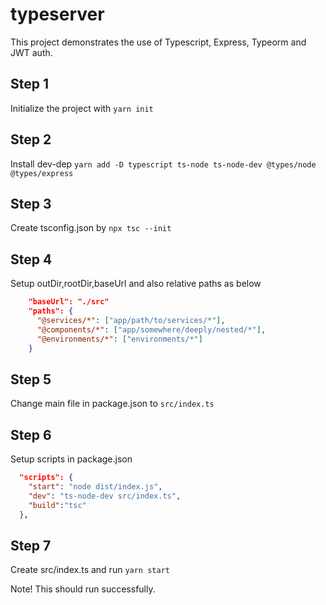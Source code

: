 # typeserver

This project demonstrates the use of Typescript, Express, Typeorm and JWT auth.

## Step 1

Initialize the project with `yarn init`

## Step 2

Install dev-dep `yarn add -D typescript ts-node ts-node-dev @types/node @types/express`

## Step 3

Create tsconfig.json by `npx tsc --init`

## Step 4

Setup outDir,rootDir,baseUrl and also relative paths as below

```json
    "baseUrl": "./src"
    "paths": {
      "@services/*": ["app/path/to/services/*"],
      "@components/*": ["app/somewhere/deeply/nested/*"],
      "@environments/*": ["environments/*"]
    }
```

## Step 5

Change main file in package.json to `src/index.ts`

## Step 6

Setup scripts in package.json

```json
  "scripts": {
    "start": "node dist/index.js",
    "dev": "ts-node-dev src/index.ts",
    "build":"tsc"
  },
```

## Step 7

Create src/index.ts and run `yarn start`

Note! This should run successfully.
